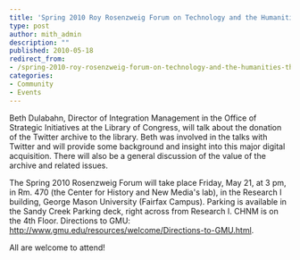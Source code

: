 ```yaml
---
title: 'Spring 2010 Roy Rosenzweig Forum on Technology and the Humanities: The Library of Congress Twitter Archive'
type: post
author: mith_admin
description: ""
published: 2010-05-18
redirect_from: 
- /spring-2010-roy-rosenzweig-forum-on-technology-and-the-humanities-the-library-of-congress-twitter-archive/
categories:
- Community
- Events
---
```

Beth Dulabahn, Director of Integration Management in the Office of Strategic Initiatives at the Library of Congress, will talk about the donation of the Twitter archive to the library. Beth was involved in the talks with Twitter and will provide some background and insight into this major digital acquisition. There will also be a general discussion of the value of the archive and related issues.

The Spring 2010 Rosenzweig Forum will take place Friday, May 21, at 3 pm, in Rm. 470 (the Center for History and New Media's lab), in the Research I building, George Mason University (Fairfax Campus). Parking is available in the Sandy Creek Parking deck, right across from Research I. CHNM is on the 4th Floor. Directions to GMU: http://www.gmu.edu/resources/welcome/Directions-to-GMU.html.

All are welcome to attend!
